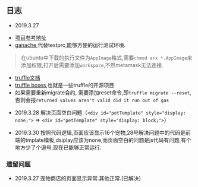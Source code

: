 ## 日志
* 2019.3.27
- [项目参考地址](https://learnblockchain.cn/2018/01/12/first-dapp/#more)
- [ganache](https://truffleframework.com/docs/ganache/quickstart),代替testprc,能够方便的运行测试环境.
> 在ubuntu中下载的执行文件为`AppImage`格式,需要`chmod a+x *.AppImage`来添加权限,打开后需要添加`workspace`,不然metamask无法连接.
- [truffle文档](https://truffleframework.com/docs/truffle/getting-started/creating-a-project)
- [truffle boxes](https://truffleframework.com/docs/truffle/getting-started/creating-a-project),也就是一些truffle的开源项目
- 如果需要重新migrate合约, 需要添加reset命令,即`truffle migrate --reset`,否则会报`returned values aren't valid did it run out of gas`


* 2019.3.28
解决页面空白问题（`<div id="petTemplate" style="display: none;">` => `<div id="petTemplate" style="display: block;">`）

* 2019.3.30
按照代码逻辑,页面应该显示16个宠物,28号解决问题中的代码是前端的tmplate模板,dsiplay应该为none,而页面空白的问题是js代码有问题,有个地方少了个逗号.现在已能够正常运行.

### 遗留问题
- 2019.3.27 宠物商店的页面显示异常.其他正常.[已解决]
